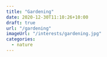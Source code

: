 ```yaml
---
title: "Gardening"
date: 2020-12-30T11:10:26+10:00
draft: true
url: "/gardening"
imageUrl: "/interests/gardening.jpg"
categories:
  - nature
---
```

